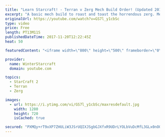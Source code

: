 ```yaml
---
title: "Learn Starcraft! - Terran v Zerg Mech Build Order! (Updated 2018)"
excerpt: "A basic mech build to roast and toast the horrendous zerg. Meant for lower level players looking for some direction! -- Watch live at https://www.twitch.tv/wintergaming"
originalUrl: https://youtube.com/watch?v=GS7l_y1cbSc
type: video
price: Free
length: PT13M11S
publishedDateTime: 2017-11-20T12:22:45Z
heat: 50

featuredContent: "<iframe width=\"800\" height=\"500\" frameborder=\"0\" src=\"https://www.youtube.com/embed/GS7l_y1cbSc\" allow=\"accelerometer; autoplay; encrypted-media; gyroscope; picture-in-picture\" allowfullscreen></iframe>"

provider:
  name: WinterStarcraft
  domain: youtube.com

topics:
  - StarCraft 2
  - Terran
  - Zerg

images:
  - url: https://i.ytimg.com/vi/GS7l_y1cbSc/maxresdefault.jpg
    width: 1280
    height: 720
    isCached: true

secured: "PXMQy+rT9xXP7ZHULiW3JSrUQIXJSgbGJXfxR9UDrLYOLbVuDcMfL3GLx0nOQn3E/g4J+3mMG8xrxkrtoZsAUUnIUk0UeBhf+wKwdfAXKRiMB46qq4lbk9/BsJgH8uV6b59cwYlXW00VDpCsFoGracdIn0MxtDO1KPNvDdYp/2PiEwgI6xYuRsGxcV7yQfslx6vqfpP4nLaQv0tipdnHtWQumisvG68ANEkBzo3aKAe0W9T7BPhzXOzj/1WjB0alozl08BHnhS5j9Bikb3QtJQKmdiZ8OeqG6NlFoD/PGPhlvKmud9FIDev9UCIes/xT0s7F5chOfEP0V3FPABySC8rqxd9ZhHEMwwVDwXmBukDDPw6F5NQ78J1VPu5MplADnS55CIWCjMGS+tPe4lmzmKQ0XSCLws0lmcgj2Pj1uBo=;cR7SVUYVU3tERR4uYAIo6A=="
---
```


